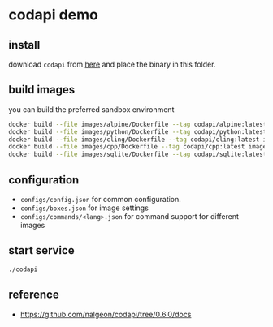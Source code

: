 # codapi demo

## install

download `codapi` from [here](https://github.com/nalgeon/codapi/releases/tag/0.6.0) and place the binary in this folder.

## build images

you can build the preferred sandbox environment

```bash
docker build --file images/alpine/Dockerfile --tag codapi/alpine:latest images/alpine
docker build --file images/python/Dockerfile --tag codapi/python:latest images/python
docker build --file images/cling/Dockerfile --tag codapi/cling:latest images/cling
docker build --file images/cpp/Dockerfile --tag codapi/cpp:latest images/cpp
docker build --file images/sqlite/Dockerfile --tag codapi/sqlite:latest images/sqlite
```

## configuration

- `configs/config.json` for common configuration.
- `configs/boxes.json` for image settings
- `configs/commands/<lang>.json` for command support for different images

## start service

```bash
./codapi
```

## reference

- https://github.com/nalgeon/codapi/tree/0.6.0/docs